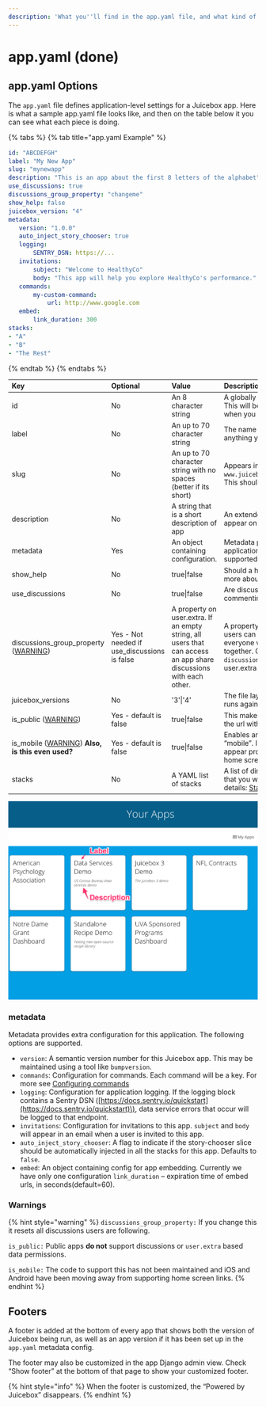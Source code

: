```yaml
---
description: 'What you''ll find in the app.yaml file, and what kind of options you have'
---
```


# app.yaml \(done\)

## app.yaml Options

The `app.yaml` file defines application-level settings for a Juicebox app. Here is what a sample app.yaml file looks like, and then on the table below it you can see what each piece is doing.

{% tabs %}
{% tab title="app.yaml Example" %}
```yaml
id: "ABCDEFGH"
label: "My New App"
slug: "mynewapp"
description: "This is an app about the first 8 letters of the alphabet"
use_discussions: true
discussions_group_property: "changeme"
show_help: false
juicebox_version: "4"
metadata:
   version: "1.0.0"
   auto_inject_story_chooser: true
   logging:
       SENTRY_DSN: https://...
   invitations:
       subject: "Welcome to HealthyCo"
       body: "This app will help you explore HealthyCo's performance."
   commands:
       my-custom-command:
           url: http://www.google.com
   embed:
       link_duration: 300
stacks:
- "A"
- "B"
- "The Rest"
```
{% endtab %}
{% endtabs %}

| Key | Optional | Value | Description |
| :--- | :--- | :--- | :--- |
| id | No | An 8 character string | A globally unique id across all Juicebox apps. This will be assigned for you automatically when you run `jb create {appname}` |
| label | No | An up to 70 character string | The name of your new app. This can be anything you want up to 70 characters. |
| slug | No | An up to 70 character string with no spaces \(better if its short\) | Appears in the url for the stack like `www.juiceboxdata.com/{appslug}/{stackslug}/.` This should be unique among all apps. |
| description | No | A string that is a short description of app | An extended description of your app. This will appear on the app home page. |
| metadata | Yes | An object containing configuration. | Metadata provides extra configuration for this application. The following options are supported. More info and options are [here](app.yaml.md#metadata). |
| show\_help | No | true\|false | Should a help link be displayed for this app. For more about help, go [here](../where-should-i-live/help-in-juicebox.md). |
| use\_discussions | No | true\|false | Are discussions enabled in this app? \(in app commenting\) |
| discussions\_group\_property \([WARNING](app.yaml.md#warnings)\) | Yes - Not needed if use\_discussions is false | A property  on user.extra. If an empty string, all users that can access an app share discussions with each other. | A property of `user.extra` that controls who users can talk to in discussions. If blank, everyone with access to the app can discuss together. Only users who share the same `discussions_group_property` value in their user.extra can share discussions. |
| juicebox\_versions | No | '3'\|'4' | The file layout and engine this Juicebox app runs against. [Juicebox File Layout](juicebox-file-structure.md) |
| is\_public \([WARNING](app.yaml.md#warnings)\) | Yes - default is false | true\|false | This makes an app available to anyone who hits the url without requiring them to be logged in. |
| is\_mobile \([WARNING](app.yaml.md#warnings)\) **Also, is this even used?**  | Yes - default is false | true\|false | Enables an application to be tagged as “mobile”. In this case an extra popup will appear prompting users to save the app to their home screen on a iOS or Android device. |
| stacks | No | A YAML list of stacks | A list of directories containing stack definitions that you want to appear in this app. More details: [Stacks](stacks/). |

![This is how your label and description appear on your home page](../.gitbook/assets/your_apps1.png)

### metadata

Metadata provides extra configuration for this application. The following options are supported.

* `version`: A semantic version number for this Juicebox app. This may be maintained using a tool like `bumpversion`.
* `commands`: Configuration for commands. Each command will be a key. For more see [Configuring commands](../enhancements-contents/adding-interactivity/commands.md#configuring-commands) 
* `logging`: Configuration for application logging. If the logging block contains a Sentry DSN \([https://docs.sentry.io/quickstart](https://docs.sentry.io/quickstart)\), data service errors that occur will be logged to that endpoint.
* `invitations`: Configuration for invitations to this app. `subject` and `body` will appear in an email when a user is invited to this app.
* `auto_inject_story_chooser`: A flag to indicate if the story-chooser slice should be automatically injected in all the stacks for this app. Defaults to `false`.
* `embed`: An object containing config for app embedding. Currently we have only one configuration `link_duration` – expiration time of embed urls, in seconds\(default=60\).

### Warnings

{% hint style="warning" %}
`discussions_group_property:` If you change this it resets all discussions users are following.

`is_public:` Public apps **do not** support discussions or `user.extra` based data permissions.

`is_mobile:` The code to support this has not been maintained and iOS and Android have been moving away from supporting home screen links.
{% endhint %}

## Footers

A footer is added at the bottom of every app that shows both the version of Juicebox being run, as well as an app version if it has been set up in the `app.yaml` metadata config.

The footer may also be customized in the app Django admin view. Check “Show footer” at the bottom of that page to show your customized footer.

{% hint style="info" %}
When the footer is customized, the “Powered by Juicebox” disappears.
{% endhint %}

